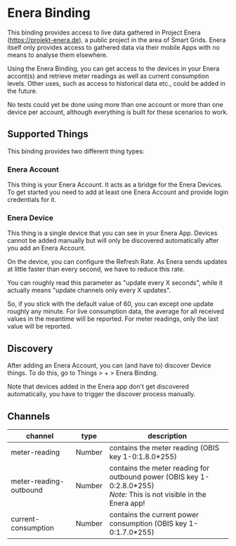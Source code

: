 # Enera Binding
This binding provides access to live data gathered in Project Enera (https://projekt-enera.de), a public project in the area of Smart Grids.
Enera itself only provides access to gathered data via their mobile Apps with no means to analyse them elsewhere.

Using the Enera Binding, you can get access to the devices in your Enera accont(s) and retrieve meter readings as well as current consumption levels.
Other uses, such as access to historical data etc., could be added in the future.

No tests could yet be done using more than one account or more than one device per account, although everything is built for these scenarios to work.  

## Supported Things
This binding provides two different thing types:

### Enera Account
This thing is your Enera Account. It acts as a bridge for the Enera Devices.
To get started you need to add at least one Enera Account and provide login credentials for it.

### Enera Device
This thing is a single device that you can see in your Enera App.
Devices cannot be added manually but will only be discovered automatically after you add an Enera Account.

On the device, you can configure the Refresh Rate. As Enera sends updates at little faster than every second, we have to reduce this rate.
  
You can roughly read this parameter as "update every X seconds", while it actually means "update channels only every X updates".

So, if you stick with the default value of 60, you can except one update roughly any minute.
For live consumption data, the average for all received values in the meantime will be reported.
For meter readings, only the last value will be reported.

## Discovery
After adding an Enera Account, you can (and have to) discover Device things.
To do this, go to Things > + > Enera Binding.

Note that devices added in the Enera app don't get discovered automatically, you have to trigger the discover process manually.

## Channels

| channel | type | description |
|-------------------------|--------|----------------------------------------------------------------------------------------------------------------|
| meter-reading | Number | contains the meter reading (OBIS key 1-0:1.8.0*255) |
| meter-reading-outbound | Number | contains the meter reading for outbound power (OBIS key 1-0:2.8.0*255)<br>_Note:_ This is not visible in the Enera app! |
| current-consumption | Number | contains the current power consumption (OBIS key 1-0:1.7.0*255) |